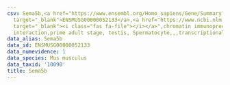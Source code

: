 ```yaml
---
csv: Sema5b,<a href="https://www.ensembl.org/Homo_sapiens/Gene/Summary?db=core;g=ENSMUSG00000052133"
  target="_blank">ENSMUSG00000052133</a>,<a href="https://www.ncbi.nlm.nih.gov/pubmed/25450459"
  target="_blank"><i class="fas fa-file"></i></a>",chromatin immunoprecipitation assay,direct
  interaction,prime adult stage, testis, Spermatocyte,,,transcriptional regulation,
data_alias: Sema5b
data_id: ENSMUSG00000052133
data_numevidence: 1
data_species: Mus musculus
data_taxid: '10090'
title: Sema5b
---
```

